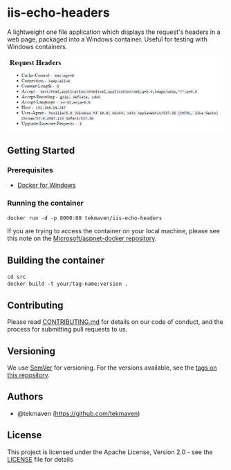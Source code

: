 # iis-echo-headers

A lightweight one file application which displays the request's headers in a web page, packaged into a Windows container.  Useful for testing with Windows containers.

![Screenshot](screenshot.png?raw=true)


## Getting Started


### Prerequisites

* [Docker for Windows](https://docs.docker.com/docker-for-windows/install/#install-docker-for-windows)


### Running the container

```
docker run -d -p 8000:80 tekmaven/iis-echo-headers
```

If you are trying to access the container on your local machine, please see this note on the [Microsoft/aspnet-docker repository](https://github.com/Microsoft/aspnet-docker#verify-in-the-browser).

## Building the container

```
cd src
docker build -t your/tag-name:version .
```

## Contributing

Please read [CONTRIBUTING.md](CONTRIBUTING.md) for details on our code of conduct, and the process for submitting pull requests to us.

## Versioning

We use [SemVer](http://semver.org/) for versioning. For the versions available, see the [tags on this repository](https://github.com/tekmaven/iis-echo-headers/tags). 

## Authors

* @tekmaven (https://github.com/tekmaven)

## License

This project is licensed under the Apache License, Version 2.0 - see the [LICENSE](LICENSE) file for details